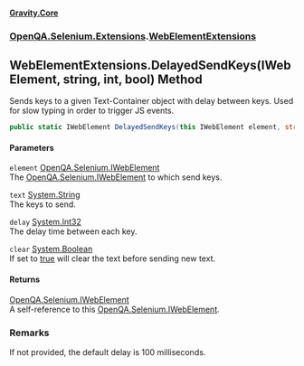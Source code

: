#### [Gravity.Core](./index.md 'index')
### [OpenQA.Selenium.Extensions](./OpenQA-Selenium-Extensions.md 'OpenQA.Selenium.Extensions').[WebElementExtensions](./OpenQA-Selenium-Extensions-WebElementExtensions.md 'OpenQA.Selenium.Extensions.WebElementExtensions')
## WebElementExtensions.DelayedSendKeys(IWebElement, string, int, bool) Method
Sends keys to a given Text-Container object with delay between keys. Used  
for slow typing in order to trigger JS events.  
```csharp
public static IWebElement DelayedSendKeys(this IWebElement element, string text, int delay, bool clear);
```
#### Parameters
<a name='OpenQA-Selenium-Extensions-WebElementExtensions-DelayedSendKeys(IWebElement_string_int_bool)-element'></a>
`element` [OpenQA.Selenium.IWebElement](https://docs.microsoft.com/en-us/dotnet/api/OpenQA.Selenium.IWebElement 'OpenQA.Selenium.IWebElement')  
The [OpenQA.Selenium.IWebElement](https://docs.microsoft.com/en-us/dotnet/api/OpenQA.Selenium.IWebElement 'OpenQA.Selenium.IWebElement') to which send keys.  
  
<a name='OpenQA-Selenium-Extensions-WebElementExtensions-DelayedSendKeys(IWebElement_string_int_bool)-text'></a>
`text` [System.String](https://docs.microsoft.com/en-us/dotnet/api/System.String 'System.String')  
The keys to send.  
  
<a name='OpenQA-Selenium-Extensions-WebElementExtensions-DelayedSendKeys(IWebElement_string_int_bool)-delay'></a>
`delay` [System.Int32](https://docs.microsoft.com/en-us/dotnet/api/System.Int32 'System.Int32')  
The delay time between each key.  
  
<a name='OpenQA-Selenium-Extensions-WebElementExtensions-DelayedSendKeys(IWebElement_string_int_bool)-clear'></a>
`clear` [System.Boolean](https://docs.microsoft.com/en-us/dotnet/api/System.Boolean 'System.Boolean')  
If set to [true](https://docs.microsoft.com/en-us/dotnet/api/true 'true') will clear the text before sending new text.  
  
#### Returns
[OpenQA.Selenium.IWebElement](https://docs.microsoft.com/en-us/dotnet/api/OpenQA.Selenium.IWebElement 'OpenQA.Selenium.IWebElement')  
A self-reference to this [OpenQA.Selenium.IWebElement](https://docs.microsoft.com/en-us/dotnet/api/OpenQA.Selenium.IWebElement 'OpenQA.Selenium.IWebElement').  
### Remarks
If not provided, the default delay is 100 milliseconds.  
